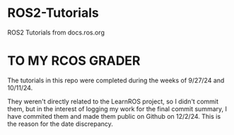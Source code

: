 # ROS2-Tutorials
ROS2 Tutorials from docs.ros.org

# TO MY RCOS GRADER

The tutorials in this repo were completed during the weeks of 9/27/24 and 10/11/24.

They weren't directly related to the LearnROS project, so I didn't commit them,
but in the interest of logging my work for the final commit summary, I have commited
them and made them public on Github on 12/2/24. This is the reason for the date discrepancy.
